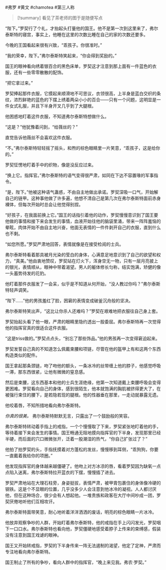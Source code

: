#弗罗 #黄文 #chamotea #第三人称 

> [!summary]
> 看见了茶老师的图于是随便写点

“陛下。”罗契行了个礼，才抬起头打量他的国王。他不是第一次到这里来了，弗尔泰斯特的寝宫，事实上，他睡在这里的次数比睡在自己的家的次数还要多。

今晚的王国看起来很有兴致，“乖孩子。你很准时。”

“我的荣幸，陛下。”弗尔泰斯特笑起来，“你会得到奖励的。”

国王的眼神看向绣着银百合的黑色床单，罗契这才注意到那上面有一件蓝色的衣服，还有一些零零散散的配饰。

“把它拿过来。”

罗契捧起那件衣服，它摸起来顺滑地不可思议，衣领很高，上半身是蓝白交织的条纹，浓烈鲜艳的蓝色的下摆上绣着两朵小小的百合——只有一个问题，这明显是一件女式礼服，并且下半身开叉几乎到了大腿根。

他困惑地盯着这件衣服，不知道弗尔泰斯特想做什么。

“这是？”他犹豫着问到，“给薇丝的？”

直觉告诉他薇丝不会喜欢这件衣服。

“不。”弗尔泰斯特轻轻摇了摇头，和煦的棕色眼睛里一片笑意，“乖孩子，这是给你的。”

罗契怔愣地盯着手中的织物，像是没反应过来。

“换上它。指挥官。”弗尔泰斯特的语气变得很严肃，如同在下达不容置喙的军事指令。

“是，陛下。”他被这种语气蛊惑，不由自主地做出承诺。罗契深吸一口气，开始解自己的链甲。这种事他做了许多遍，他想不清自己是第几次在弗尔泰斯特面前赤身裸体，但每次开始时总会让他觉得别捏。

“好孩子，在我面前换上它。”国王的话指引着他的动作，罗契慢慢意识到了国王要他做的事情和接下来会发生的事情，血液开始往他的脑袋里涌，带来一阵阵羞恼的晕眩，肉体开始不由自主地兴奋，他面无表情的一件件剥开自己的衣服，直到什么也不剩。

“如您所愿。”罗契严肃地回答，表情就像是在接受检阅的士兵。

弗尔泰斯特看着那具被月光染的莹白的身体，心满意足地意识到了自己的欲望和权力，“真美。”他由衷地赞叹，罗契站在灯火下，浑身空无一物，只有一层月亮披上的银光，表情顺从，眼神中带着渴望。男人的躯体修长匀称，结实饱满，矫健的像一头蓄势待发的花豹。

他盯着那件衣服发了一会呆，似乎是不知道从何开始，“没人教过你吗？”弗尔泰斯特轻声调笑。

“陛下……”他的男孩羞红了脸，困窘的表情变成破釜沉舟般的坚决。

弗尔泰斯特笑出声，“这比让你杀人还难吗？”罗契在艰难地把衣服往自己身上套。

罗契抬起头看了他一眼，严肃的眼睛里隐约透出一股委屈。弗尔泰斯特再一次觉得他的指挥官真的很适合这件衣服。

“这是triss做的。”罗契点点头，“别忘了那些饰品。”他的男孩再一次变得窘迫起来。

罗契发誓自己真的不知道怎么佩戴束腰和项链，尽管在他的盔甲上有和这两个东西构造类似的配件。

国王拿起那条颈链，吻了吻他的额头，一条冰冷的丝带缠上他的脖子，他感觉呼吸一滞，那东西很紧，让他有微微的窒息感。

然后是束腰，这东西基本和他的士兵生涯绝缘，他第一次知道戴上束腰呼吸会变得更困难。罗契看向自己的身体，感到很陌生，他本就饱满的胸肌被挤得更大了，在被强行束住的腰下，是若隐若现的腿根。他的性器垂在那里，一走动就暴露无遗。

他咬着唇，不知所措地看向弗尔泰斯特。

_你真的很美。_ 弗尔泰斯特默默无言，只露出了一个鼓励般的笑容。

弗尔泰斯特转动着手指上的戒指，一个个慢慢取了下来，罗契紧张地盯着他的手，等待着接下来会发生的事情。国王畅通无阻地摸向指挥官的下半身，发现那里已经半硬，而后面的穴口微微张开，泛着一股潮湿的热气，“你自己扩张过了？”

他拍了拍罗契的头，手指抚摸着对方蓬松的发丝，慢慢移到耳侧，“乖狗狗，你要一直戴着我给你的项圈。”

他发现指挥官的身体越来越僵硬了。他吻上对方冰凉的唇，看着罗契因为缺氧一点点陷入迷离，弗尔泰斯特拉开蓝衣的下摆，慢慢插了进去。

罗契严肃地站在大理石柱旁，身姿挺拔，表情严肃，被甲胄包裹住的身体像冷硬的钢铁。这是个不显眼的位置，几乎没多少人会注意到他冰冷的凝视。人人都讨厌他，但在这种场合，很少会有人想起他。一堆贵族和政客在大厅中间吵成一团，罗契厌倦地听他们互相攻讦。

弗尔泰斯特面带笑意，耐心地听着洋洋洒洒的废话，明亮的棕色眼睛一片冰冷。

他放弃观察争吵的人群，开始盯着弗尔泰斯特，他的戒指在手上闪闪发光，罗契咽下一口口水。弗尔泰斯特也看向他，罗契僵硬地感受着脖子上传来的束缚感，假装没有注意到国王戏谑的眼神。

国王又开始转戒指，罗契的下半身传来一阵无法遏制的渴望，他定了定神，严肃而专注地看向弗尔泰斯特。

国王制止了所有的争吵，看向人群中的指挥官，“晚上来见我。弗农·罗契。”